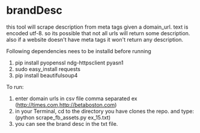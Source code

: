 # brandDesc

this tool will scrape description from meta tags given a domain_url. text is encoded utf-8. so its possible that not all urls will return some description. also if a website doesn't have meta tags it won't return any description. 


Following dependencies nees to be installd before running

1. pip install pyopenssl ndg-httpsclient pyasn1
2. sudo easy_install requests
3. pip install beautifulsoup4

To run: 
1. enter domain urls in csv file comma separated ex (http://times.com,http://betaboston.com)
2. in your Terminal, cd to the directory you have clones the repo. and type: (python scrape_fb_assets.py ex_15.txt)
3. you can see the brand desc in the txt file.
